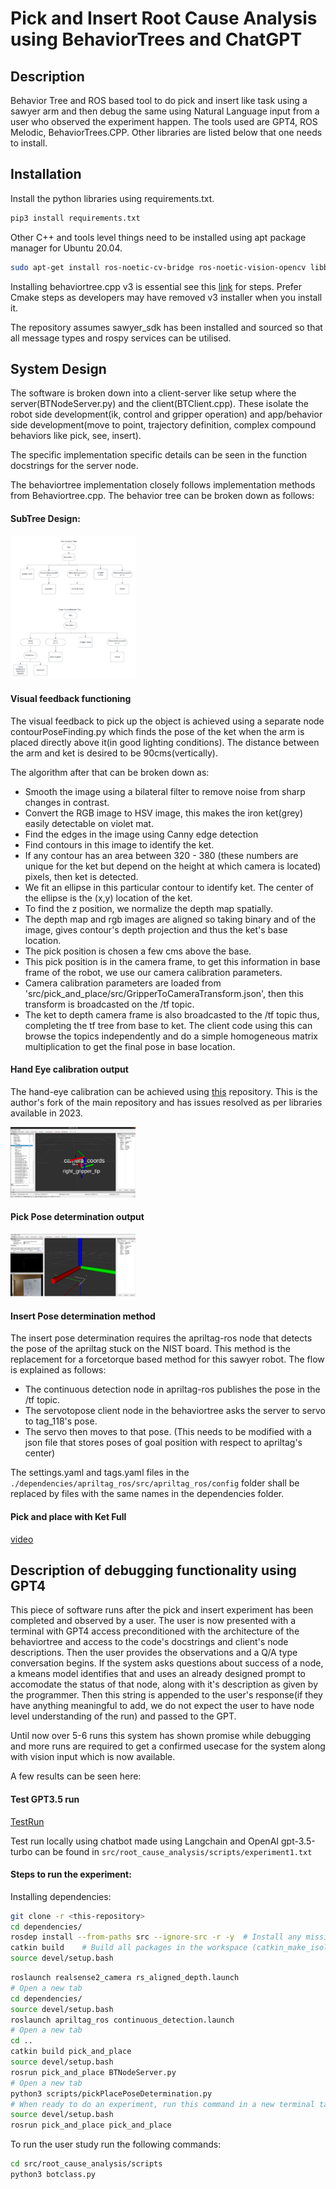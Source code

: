 # Pick and Insert Root Cause Analysis using BehaviorTrees and ChatGPT

## Description

Behavior Tree and ROS based tool to do pick and insert like task using a sawyer arm and then debug the same using Natural Language input from a user who observed the experiment happen. The tools used are GPT4, ROS Melodic, BehaviorTrees.CPP. Other libraries are listed below that one needs to install.

## Installation
Install the python libraries using requirements.txt. 

```bash
pip3 install requirements.txt
```

Other C++ and tools level things need to be installed using apt package manager for Ubuntu 20.04. 

```bash
sudo apt-get install ros-noetic-cv-bridge ros-noetic-vision-opencv libboost-all-dev
```
Installing behaviortree.cpp v3 is essential see this [link](https://github.com/BehaviorTree/BehaviorTree.CPP/tree/v3.8) for steps. Prefer Cmake steps as developers may have removed v3 installer when you install it.

The repository assumes sawyer_sdk has been installed and sourced so that all message types and rospy services can be utilised.

## System Design
The software is broken down into a client-server like setup where the server(BTNodeServer.py) and the client(BTClient.cpp). These isolate the robot side development(ik, control and gripper operation) and app/behavior side development(move to point, trajectory definition, complex compound behaviors like pick, see, insert). 

The specific implementation specific details can be seen in the function docstrings for the server node. 

The behaviortree implementation closely follows implementation methods from Behaviortree.cpp. The behavior tree can be broken down as follows: 


#### SubTree Design:

<img src="design.png" alt="Subtrees" width="200" />

#### Visual feedback functioning

The visual feedback to pick up the object is achieved using a separate node contourPoseFinding.py which finds the pose of the ket when the arm is placed directly above it(in good lighting conditions). The distance between the arm and ket is desired to be 90cms(vertically). 

The algorithm after that can be broken down as:

- Smooth the image using a bilateral filter to remove noise from sharp changes in contrast.
- Convert the RGB image to HSV image, this makes the iron ket(grey) easily detectable on violet mat.
- Find the edges in the image using Canny edge detection
- Find contours in this image to identify the ket.
- If any contour has an area between 320 - 380 (these numbers are unique for the ket but depend on the height at which camera is located) pixels, then ket is detected.
- We fit an ellipse in this particular contour to identify ket. The center of the ellipse is the (x,y) location of the ket. 
- To find the z position, we normalize the depth map spatially.
- The depth map and rgb images are aligned so taking binary and of the image, gives contour's depth projection and thus the ket's base location.
- The pick position is chosen a few cms above the base.
- This pick position is in the camera frame, to get this information in base frame of the robot, we use our camera calibration parameters.
- Camera calibration parameters are loaded from 'src/pick_and_place/src/GripperToCameraTransform.json', then this transform is broadcasted on the /tf topic. 
- The ket to depth camera frame is also broadcasted to the /tf topic thus, completing the tf tree from base to ket. The client code using this can browse the topics independently and do a simple homogeneous matrix multiplication to get the final pose in base location.

#### Hand Eye calibration output
The hand-eye calibration can be achieved using [this](https://github.com/dt1729/hand_eye_calibration.git) repository. This is the author's fork of the main repository and has issues resolved as per libraries available in 2023. 

<img src="CalibrationOutput.png" alt="HandEyeCalibrationOutput" width="200"/>


#### Pick Pose determination output

<img src="PickPose.png" alt="PickPoseDeterminationOutput" width="200"/>

#### Insert Pose determination method

The insert pose determination requires the apriltag-ros node that detects the pose of the apriltag stuck on the NIST board. This method is the replacement for a forcetorque based method for this sawyer robot. The flow is explained as follows:
- The continuous detection node in apriltag-ros publishes the pose in the /tf topic.
- The servotopose client node in the behaviortree asks the server to servo to tag_118's pose.
- The servo then moves to that pose. (This needs to be modified with a json file that stores poses of goal position with respect to apriltag's center)

The settings.yaml and tags.yaml files in the `./dependencies/apriltag_ros/src/apriltag_ros/config` folder shall be replaced by files with the same names in the dependencies folder.

#### Pick and place with Ket Full

[video](sample_logs/SmallKetPickAndPlace.mp4)


## Description of debugging functionality using GPT4

This piece of software runs after the pick and insert experiment has been completed and observed by a user. The user is now presented with a terminal with GPT4 access preconditioned with the architecture of the behaviortree and access to the code's docstrings and client's node descriptions. Then the user provides the observations and a Q/A type conversation begins. If the system asks questions about success of a node, a kmeans model identifies that and uses an already designed prompt to accomodate the status of that node, along with it's description as given by the programmer. Then this string is appended to the user's response(if they have anything meaningful to add, we do not expect the user to have node level understanding of the run) and passed to the GPT. 

Until now over 5-6 runs this system has shown promise while debugging and more runs are required to get a confirmed usecase for the system along with vision input which is now available.

A few results can be seen here:

#### Test GPT3.5 run

[TestRun](https://chat.openai.com/share/d55a9086-3624-4caa-a764-1f8768433b6d)

Test run locally using chatbot made using Langchain and OpenAI gpt-3.5-turbo can be found in
```src/root_cause_analysis/scripts/experiment1.txt```

#### Steps to run the experiment:
Installing dependencies:
```bash
git clone -r <this-repository>
cd dependencies/
rosdep install --from-paths src --ignore-src -r -y  # Install any missing packages
catkin build    # Build all packages in the workspace (catkin_make_isolated will work also)
source devel/setup.bash
```

```bash
roslaunch realsense2_camera rs_aligned_depth.launch
# Open a new tab
cd dependencies/
source devel/setup.bash
roslaunch apriltag_ros continuous_detection.launch
# Open a new tab
cd ..
catkin build pick_and_place
source devel/setup.bash
rosrun pick_and_place BTNodeServer.py
# Open a new tab
python3 scripts/pickPlacePoseDetermination.py
# When ready to do an experiment, run this command in a new terminal tab
source devel/setup.bash
rosrun pick_and_place pick_and_place
```

To run the user study run the following commands:
```bash
cd src/root_cause_analysis/scripts
python3 botclass.py
```